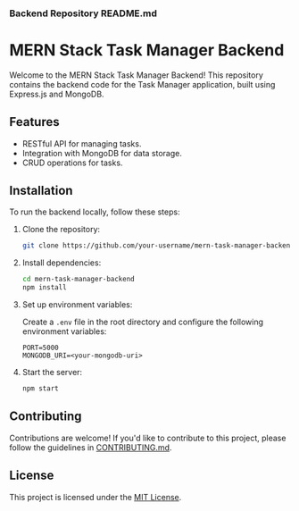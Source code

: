 ### Backend Repository README.md

# MERN Stack Task Manager Backend

Welcome to the MERN Stack Task Manager Backend! This repository contains the backend code for the Task Manager application, built using Express.js and MongoDB.

## Features

- RESTful API for managing tasks.
- Integration with MongoDB for data storage.
- CRUD operations for tasks.

## Installation

To run the backend locally, follow these steps:

1. Clone the repository:

    ```bash
    git clone https://github.com/your-username/mern-task-manager-backend.git
    ```

2. Install dependencies:

    ```bash
    cd mern-task-manager-backend
    npm install
    ```

3. Set up environment variables:

    Create a `.env` file in the root directory and configure the following environment variables:

    ```plaintext
    PORT=5000
    MONGODB_URI=<your-mongodb-uri>
    ```

4. Start the server:

    ```bash
    npm start
    ```

## Contributing

Contributions are welcome! If you'd like to contribute to this project, please follow the guidelines in [CONTRIBUTING.md](CONTRIBUTING.md).

## License

This project is licensed under the [MIT License](LICENSE).
